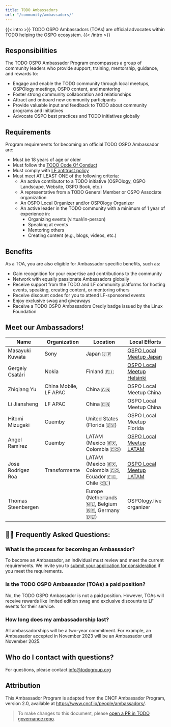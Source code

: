 ```yaml
---
title: TODO Ambassadors
url: "/community/ambassadors/"
---
```


{{< intro >}}
TODO OSPO Ambassadors (TOAs) are official advocates within TODO helping the OSPO ecosystem.
{{< /intro >}}

## Responsibilities

The TODO OSPO Ambassador Program encompasses a group of community leaders who provide support, training, mentorship, guidance, and rewards to:

* Engage and enable the TODO community through local meetups, OSPOlogy meetings, OSPO content, and mentoring
* Foster strong community collaboration and relationships
* Attract and onboard new community participants
* Provide valuable input and feedback to TODO about community programs and initiatives
* Advocate OSPO best practices and TODO initiatives globally

## Requirements

Program requirements for becoming an official TODO OSPO Ambassador are:
* Must be 18 years of age or older
* Must follow the [TODO Code Of Conduct](https://todogroup.org/code-of-conduct/)
* Must comply with [LF antitrust policy](https://www.linuxfoundation.org/legal/antitrust-policy)
* Must meet AT LEAST ONE of the following criteria:
  * An active contributor to a TODO initiative (OSPOlogy, OSPO Landscape, Website, OSPO Book, etc.)
  * A representative from a TODO General Member or OSPO Associate organization
  * An OSPO Local Organizer and/or OSPOlogy Organizer
  * An active leader in the TODO community with a minimum of 1 year of experience in:
    * Organizing events (virtual/in-person)
    * Speaking at events
    * Mentoring others
    * Creating content (e.g., blogs, videos, etc.)

## Benefits

As a TOA, you are also eligible for Ambassador specific benefits, such as:
* Gain recognition for your expertise and contributions to the community
* Network with equally passionate Ambassadors globally
* Receive support from the TODO and LF community platforms for hosting events, speaking, creating content, or mentoring others
* Receive discount codes for you to attend LF-sponsored events
* Enjoy exclusive swag and giveaways
* Receive a TODO OSPO Ambassadors Credly badge issued by the Linux Foundation

## Meet our Ambassadors!

| Name | Organization | Location | Local Efforts |
| --- | --- | --- | --- |
| Masayuki Kuwata | Sony | Japan 🇯🇵 | [OSPO Local Meetup Japan](https://community.linuxfoundation.org/ospo-local-meetup-japan-japanese-speaking/) |
| Gergely Csatári | Nokia | Finland 🇫🇮 | [OSPO Local Meetup Helsinki](https://community.linuxfoundation.org/ospo-local-meetup-helsinki/) |
| Zhiqiang Yu | China Mobile, LF APAC | China 🇨🇳 | OSPO Local Meetup China |
| Li Jiansheng | LF APAC | China 🇨🇳 | OSPO Local Meetup China |
| Hitomi Mizugaki| Cuemby | United States (Florida 🇺🇸) | OSPO Local Meetup Florida |
| Angel Ramirez | Cuemby | LATAM (Mexico 🇲🇽, Colombia 🇨🇴) | [OSPO Local Meetup LATAM](https://community.linuxfoundation.org/ospo-local-meetup-latam-spanish-speaking/) |
| Jose Rodrigez Roa | Transformente | LATAM (Mexico 🇲🇽, Colombia 🇨🇴, Ecuador 🇪🇨, Chile 🇨🇱) | [OSPO Local Meetup LATAM](https://community.linuxfoundation.org/ospo-local-meetup-latam-spanish-speaking/) |
| Thomas Steenbergen |  | Europe (Netherlands 🇳🇱, Belgium 🇧🇪, Germany 🇩🇪) | OSPOlogy.live organizer |

## 🙋‍♀️ Frequently Asked Questions:
### What is the process for becoming an Ambassador?
To become an Ambassador, an individual must review and meet the current requirements. We invite you to [submit your application for consideration](https://github.com/todogroup/governance/issues/new/choose) if you meet the requirements.
### Is the TODO OSPO Ambassador (TOAs) a paid position?
No, the TODO OSPO Ambassador is not a paid position. However, TOAs will receive rewards like limited edition swag and exclusive discounts to LF events for their service.

### How long does my ambassadorship last?
All ambassadorships will be a two-year commitment. For example, an Ambassador accepted in November 2023 will be an Ambassador until November 2025.

## Who do I contact with questions?
For questions, please contact info@todogroup.org


## Attribution

This Ambassador Program is adapted from the CNCF Ambassador Program, version 2.0, available at https://www.cncf.io/people/ambassadors/.

> To make changes to this document, please [open a PR in TODO governance repo](https://github.com/todogroup/governance/blob/main/TODO-OSPO-Ambassador-Program.md).
